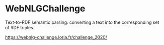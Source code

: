 # WebNLGChallenge
Text-to-RDF semantic parsing: converting a text into the corresponding set of RDF triples.

https://webnlg-challenge.loria.fr/challenge_2020/
